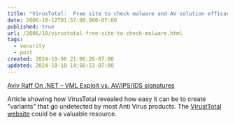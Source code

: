 ```yaml
---
title: "VirusTotal:  Free site to check malware and AV solution efficacy"
date: 2006-10-12T01:57:00.000-07:00
published: true
url: /2006/10/virustotal-free-site-to-check-malware.html
tags:
  - security
  - post
created: 2024-10-06 21:06:26-07:00
updated: 2024-10-10 14:56:53-07:00
---
```


[Aviv Raff On .NET - VML Exploit vs. AV/IPS/IDS signatures](https://aviv.raffon.net/2006/09/25/VMLExploitVsAVIPSIDSSignatures.aspx "Aviv Raff On .NET - VML Exploit vs. AV/IPS/IDS signatures")  
  
Article showing how VirusTotal revealed how easy it can be to create "variants" that go undetected by most Anti Virus products. The [VirustTotal website](https://www.virustotal.com) could be a valuable resource.